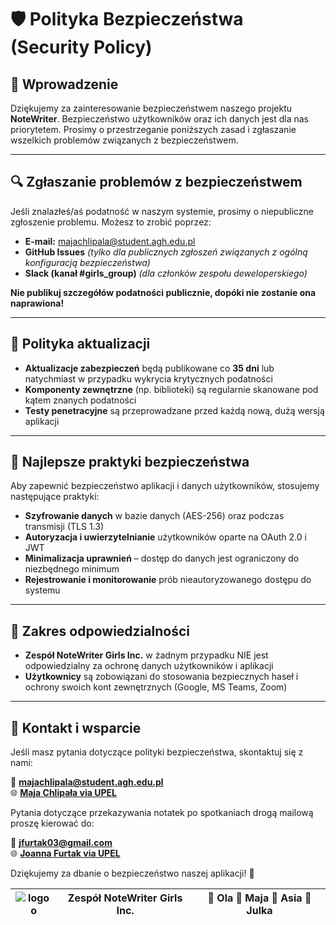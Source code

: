 # 🛡️ Polityka Bezpieczeństwa (Security Policy)

## 📌 Wprowadzenie

Dziękujemy za zainteresowanie bezpieczeństwem naszego projektu **NoteWriter**. Bezpieczeństwo użytkowników oraz ich danych jest dla nas priorytetem. 
Prosimy o przestrzeganie poniższych zasad i zgłaszanie wszelkich problemów związanych z bezpieczeństwem.

---

## 🔍 Zgłaszanie problemów z bezpieczeństwem

Jeśli znalazłeś/aś podatność w naszym systemie, prosimy o niepubliczne zgłoszenie problemu. Możesz to zrobić poprzez:

- **E-mail:** majachlipala@student.agh.edu.pl
- **GitHub Issues** *(tylko dla publicznych zgłoszeń związanych z ogólną konfiguracją bezpieczeństwa)*
- **Slack (kanał #girls_group)** *(dla członków zespołu deweloperskiego)*

**Nie publikuj szczegółów podatności publicznie, dopóki nie zostanie ona naprawiona!**

---

## 🔄 Polityka aktualizacji

- **Aktualizacje zabezpieczeń** będą publikowane co **35 dni** lub natychmiast w przypadku wykrycia krytycznych podatności  
- **Komponenty zewnętrzne** (np. biblioteki) są regularnie skanowane pod kątem znanych podatności 
- **Testy penetracyjne** są przeprowadzane przed każdą nową, dużą wersją aplikacji

---

## 🔑 Najlepsze praktyki bezpieczeństwa

Aby zapewnić bezpieczeństwo aplikacji i danych użytkowników, stosujemy następujące praktyki:

- **Szyfrowanie danych** w bazie danych (AES-256) oraz podczas transmisji (TLS 1.3)
- **Autoryzacja i uwierzytelnianie** użytkowników oparte na OAuth 2.0 i JWT
- **Minimalizacja uprawnień** – dostęp do danych jest ograniczony do niezbędnego minimum 
- **Rejestrowanie i monitorowanie** prób nieautoryzowanego dostępu do systemu 

---

## 📝 Zakres odpowiedzialności

- **Zespół NoteWriter Girls Inc.** w żadnym przypadku NIE jest odpowiedzialny za ochronę danych użytkowników i aplikacji  
- **Użytkownicy** są zobowiązani do stosowania bezpiecznych haseł i ochrony swoich kont zewnętrznych (Google, MS Teams, Zoom)

---

## 📅 Kontakt i wsparcie

Jeśli masz pytania dotyczące polityki bezpieczeństwa, skontaktuj się z nami:

📧 **majachlipala@student.agh.edu.pl**  
🌐 **[Maja Chlipała via UPEL](https://upel.agh.edu.pl/my/)**  

Pytania dotyczące przekazywania notatek po spotkaniach drogą mailową proszę kierować do:

📧 **jfurtak03@gmail.com**  
🌐 **[Joanna Furtak via UPEL](https://upel.agh.edu.pl/my/)** 

Dziękujemy za dbanie o bezpieczeństwo naszej aplikacji! 🚀


| ![logoo](https://github.com/user-attachments/assets/4b34cc5f-8992-45bb-b354-4a69a66a5189) | **Zespół NoteWriter Girls Inc.** | **👑 Ola 🐝 Maja 🐝 Asia 🐝 Julka** |
|:--:|:--:|:--:|
